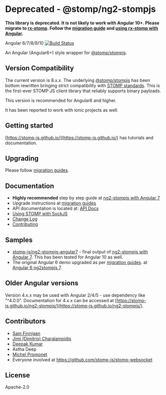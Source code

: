 # Deprecated - @stomp/ng2-stompjs

**This library is deprecated. It is not likely to work with Angular 10+.
Please migrate to [rx-stomp](https://github.com/stomp-js/rx-stomp).
Follow the [migration guide](https://stomp-js.github.io/guide/rx-stomp/ng2-stompjs/ng2-stompjs-to-rx-stomp.html)
and [using rx-stomp with Angular](https://stomp-js.github.io/guide/rx-stomp/rx-stomp-with-angular.html).**

Angular 6/7/8/9/10 [![Build Status](https://travis-ci.org/stomp-js/ng2-stompjs.svg?branch=master)](https://travis-ci.org/stomp-js/ng2-stompjs)

An Angular (Angular6+) style wrapper for [@stomp/stompjs].

## Version Compatibility

The current version is 8.x.x.
The underlying [@stomp/stompjs] has been bottom rewritten bringing strict compatibility
with [STOMP standards].
This is the first-ever STOMP JS client library that reliably supports binary payloads.

This version is recommended for Angular6 and higher.

It has been reported to work with ionic projects as well.

## Getting started

[https://stomp-js.github.io/](https://stomp-js.github.io/) has tutorials and documentation.

## Upgrading

Please follow [migration guides].

## Documentation

- **Highly recommended** step by step guide at [ng2-stompjs with Angular 7]
- Upgrade instructions at [migration guides]
- API documentation is located at: [API Docs]
- [Using STOMP with SockJS]
- [Change Log](Changelog.md)
- [Contributing](Contributing.md)

## Samples

- [stomp-js/ng2-stompjs-angular7] - final output of [ng2-stompjs with Angular 7].
  This has been tested for Angular 10 as well.
- The original Angular 6 demo upgraded as per [migration guides].
  at [Angular 6 ng2stompjs 7].

## Older Angular versions

Version 4.x.x may be used with Angular 2/4/5 - use dependency like "^4.0.0".
Documentation for 4.x.x can be accessed at
[https://stomp-js.github.io/ng2-stompjs/](https://stomp-js.github.io/ng2-stompjs/).

## Contributors

- [Sam Finnigan](https://github.com/sjmf)
- [Jimi (Dimitris) Charalampidis](https://github.com/JimiC)
- [Deepak Kumar](https://github.com/kum-deepak)
- Astha Deep
- [Michel Promonet](https://github.com/mpromonet)
- Everyone involved at https://github.com/stomp-js/stomp-websocket

## License

Apache-2.0

[@stomp/stompjs]: https://github.com/stomp-js/stompjs
[STOMP standards]: https://stomp.github.io/stomp-specification-1.2.html
[API Docs]: https://stomp-js.github.io/api-docs/latest/
[ng2-stompjs with Angular 7]: https://stomp-js.github.io/guide/ng2-stompjs/ng2-stomp-with-angular7.html
[migration guides]: https://stomp-js.github.io/#upgrading
[Using STOMP with SockJS]: https://stomp-js.github.io/guide/stompjs/rx-stomp/ng2-stompjs/using-stomp-with-sockjs.html
[stomp-js/ng2-stompjs-angular7]: https://github.com/stomp-js/ng2-stompjs-angular7
[Angular 6 ng2stompjs 7]: https://github.com/stomp-js/ng6-stompjs-demo/tree/ng2-stompjs-v7
